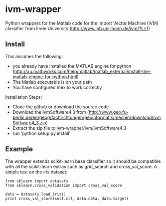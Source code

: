 ivm-wrapper
===========

Python wrappers for the Matlab code for the Import Vector Machine (IVM) classifier from Freie University (http://www.ipb.uni-bonn.de/ivm/?L=1)

Install
-------

This assumes the following:
- you already have installed the MATLAB engine for python (http://au.mathworks.com/help/matlab/matlab_external/install-the-matlab-engine-for-python.html)
- The Matlab executable is on your path
- You have configured mex to work correctly

Installation Steps:
- Clone the github or download the source code
- Download the ivmSoftware4.3 from (http://www.geo.fu-berlin.de/en/geog/fachrichtungen/geoinformatik/medien/download/ivmSoftware4_3.zip)
- Extract the zip file to ivm-wrapper/ivm/ivmSoftware4.3
- run 'python setup.py install'

Example
-------

The wrapper extends scikit-learn base classifier so it should be compatible with all the scikit-learn extras such as grid_search and cross_val_score.
A simple test on the iris dataset:

	from sklearn import datasets
	from sklearn.cross_validation import cross_val_score
	
	data = datasets.load_iris()
	print cross_val_score(self.clf, data.data, data.target)